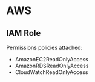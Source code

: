 # AWS

## IAM Role

Permissions policies attached:

- AmazonEC2ReadOnlyAccess
- AmazonRDSReadOnlyAccess
- CloudWatchReadOnlyAccess
